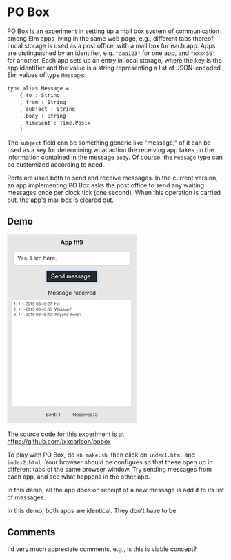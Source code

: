 
# PO Box

PO Box is an experiment in setting up a mail box system of communication among Elm apps living in the same web page, e.g., different tabs thereof. Local storage is used as a post office, with a mail box for each app.  Apps are distinguished by an identifier, e.g. `"aaa123"` for  one app, and `"xxx456"` for another.  Each app sets up an entry in local storage, where the key is the app identifier and the value is a string representing a list of JSON-encoded Elm values of type `Message`:

```
type alias Message =
    { to : String
    , from : String
    , subject : String
    , body : String
    , timeSent : Time.Posix
    }
```

The `subject` field can be something generic like "message," of it can be used as a key for determining what action the receiving app takes on the information contained in the message `body`.  Of course, the `Message` type can be customized according to need.

Ports are used both to send and receive messages.  In the current version, an app implementing PO Box asks the post office to send any waiting messages once per clock tick (one second).  When this operation is carried out, the app's mail box is cleared out.

## Demo
![pobox](pobox.png#small) 

The source code for this experiment is at https://github.com/jxxcarlson/pobox

To play with PO Box, do `sh make.sh`, then click on `index1.html`  and `index2.html`.  Your browser should be configues so that these open up in different tabs of the same browser window.  Try sending messages from each app, and see what happens in the other app.

In this demo, all the app does on receipt of a new message is add it to its list of messages.

In this demo, both apps are identical. They don't have to be.

## Comments

I'd very much appreciate comments, e.g., is this is viable concept?
